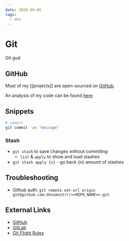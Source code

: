 ```yaml
---
date: 2020-08-06
tags:
  - dev
---
```


# Git

Git gud

## GitHub

Most of my [[projects]] are open-sourced on [GitHub](https://github.com/dnnsmnstrr).

An analysis of my code can be found [here](https://sourcerer.io/dnnsmnstrr)

## Snippets
```sh
# commit
git commit -am "message"
```

### Stash
- `git stash` to save changes without commiting
  - `list` & `apply` to show and load stashes
- `git stash apply {n}` - go back {n} amount of stashes

## Troubleshooting
- Github auth: `git remote set-url origin git@github.com:dnnsmnstrr/<<REPO_NAME>>.git`

## External Links

- [GitHub](https://github.com/dnnsmnstrr)
- [GitLab](https://gitlab.com/dnnsmnstrr)
- [Git Flight Rules](https://github.com/k88hudson/git-flight-rules)
